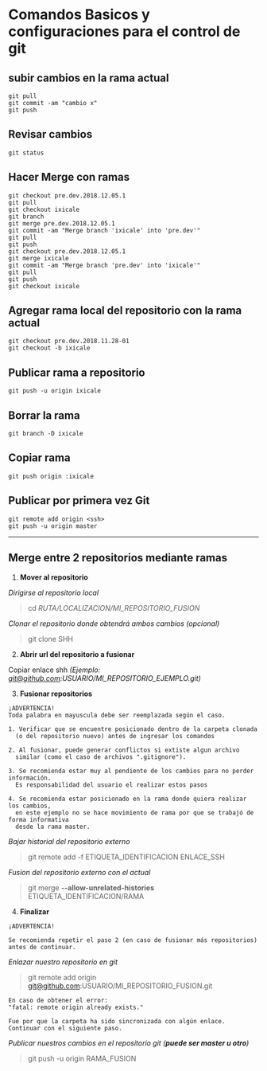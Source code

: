 # Comandos Basicos y configuraciones para el control de git

## subir cambios en la rama actual

```
git pull
git commit -am "cambio x"
git push
```


## Revisar cambios

```
git status
```


## Hacer Merge con ramas

```
git checkout pre.dev.2018.12.05.1 
git pull
git checkout ixicale
git branch
git merge pre.dev.2018.12.05.1
git commit -am "Merge branch 'ixicale' into 'pre.dev'"
git pull
git push
git checkout pre.dev.2018.12.05.1 
git merge ixicale 
git commit -am "Merge branch 'pre.dev' into 'ixicale'"
git pull
git push
git checkout ixicale
```


## Agregar rama local del repositorio con la rama actual

```
git checkout pre.dev.2018.11.28-01 
git checkout -b ixicale
```

## Publicar rama a repositorio 

```
git push -u origin ixicale
```

## Borrar la rama 

```
git branch -D ixicale
```

## Copiar rama

```
git push origin :ixicale
```


## Publicar por primera vez Git
```
git remote add origin <ssh>
git push -u origin master
```
--- 

## Merge entre 2 repositorios mediante ramas
1. **Mover al repositorio**

_Dirigirse al repositorio local_

> cd _RUTA/LOCALIZACION/MI_REPOSITORIO_FUSION_


_Clonar el repositorio donde obtendrá ambos cambios (opcional)_

> git clone SHH



2. **Abrir url del repositorio a fusionar**

Copiar enlace shh _(Ejemplo: git@github.com:USUARIO/MI_REPOSITORIO_EJEMPLO.git)_


3. **Fusionar repositorios**
```
¡ADVERTENCIA!
Toda palabra en mayuscula debe ser reemplazada según el caso. 

1. Verificar que se encuentre posicionado dentro de la carpeta clonada 
  (o del repositorio nuevo) antes de ingresar los comandos

2. Al fusionar, puede generar conflictos si extiste algun archivo 
  similar (como el caso de archivos ".gitignore").

3. Se recomienda estar muy al pendiente de los cambios para no perder información. 
  Es responsabilidad del usuario el realizar estos pasos

4. Se recomienda estar posicionado en la rama donde quiera realizar los cambios, 
  en este ejemplo no se hace movimiento de rama por que se trabajó de forma informativa
  desde la rama master.
```

_Bajar historial del repositorio externo_

> git remote add -f ETIQUETA_IDENTIFICACION ENLACE_SSH


_Fusion del repositorio externo con el actual_

> git merge **--allow-unrelated-histories** ETIQUETA_IDENTIFICACION/RAMA



4. **Finalizar**
```
¡ADVERTENCIA!

Se recomienda repetir el paso 2 (en caso de fusionar más repositorios) antes de continuar.
```

*Enlazar nuestro repositorio en git*

> git remote add origin git@github.com:USUARIO/MI_REPOSITORIO_FUSION.git

```
En caso de obtener el error: 
"fatal: remote origin already exists."

Fue por que la carpeta ha sido sincronizada con algún enlace. Continuar con el siguiente paso.
```

*Publicar nuestros cambios en el repositorio git (**puede ser master u otro**)*

> git push -u origin RAMA_FUSION 



